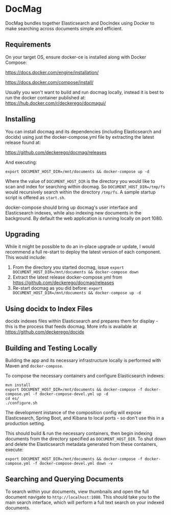 # DocMag

DocMag bundles together Elasticsearch and DocIndex using Docker
to make searching across documents simple and efficient.


## Requirements

On your target OS, ensure docker-ce is installed along with Docker Compose:

https://docs.docker.com/engine/installation/

https://docs.docker.com/compose/install/

Usually you won't want to build and run docmag locally, instead it is best to
run the docker container published at: https://hub.docker.com/r/deckerego/docmagui/


## Installing

You can install docmag and its dependencies (including Elasticsearch and docidx) using
just the docker-compose.yml file by extracting the latest release found at:

https://github.com/deckerego/docmag/releases

And executing:

    export DOCUMENT_HOST_DIR=/mnt/documents && docker-compose up -d

Where the value of `DOCUMENT_HOST_DIR` is the directory you would like to scan and
index for searching within docmag. So `DOCUMENT_HOST_DIR=/tmp/fs` would recursively
search within the directory `/tmp/fs`. A sample startup script is offered as `start.sh`.

docker-compose should bring up docmag's user interface and Elasticsearch indexes, while also
indexing new documents in the background. By default the web application is running
locally on port 1080.


## Upgrading

While it might be possible to do an in-place upgrade or update, I would recommend a full
re-start to deploy the latest version of each component. This would include:

1. From the directory you started docmag, issue `export DOCUMENT_HOST_DIR=/mnt/documents && docker-compose down`
2. Extract the latest release docker-compose.yml from https://github.com/deckerego/docmag/releases
3. Re-start docmag as you did before: `export DOCUMENT_HOST_DIR=/mnt/documents && docker-compose up -d`


## Using docidx to Index Files

docidx indexes files within Elasticsearch and prepares them for display - this is the
process that feeds docmag. More info is available at https://github.com/deckerego/docidx


## Building and Testing Locally

Building the app and its necessary infrastructure locally is performed with
Maven and `docker-compose`.

To compose the necessary containers and configure Elasticsearch indexes:

    mvn install
    export DOCUMENT_HOST_DIR=/mnt/documents && docker-compose -f docker-compose.yml -f docker-compose-devel.yml up -d
    cd es/
    ./configure.sh

The development instance of the composition config will expose Elasticsearch,
Spring Boot, and Kibana to local ports - so don't use this in a
production setting.

This should build & run the necessary containers, then begin indexing documents
from the directory specified as `DOCUMENT_HOST_DIR`. To shut down and delete the
Elasticsearch metadata generated from these containers, execute:

    export DOCUMENT_HOST_DIR=/mnt/documents && docker-compose -f docker-compose.yml -f docker-compose-devel.yml down -v


## Searching and Querying Documents

To search within your documents, view thumbnails and open the full document
navigate to `http://localhost:1080`. This should take you to the main search
interface, which will perform a full text search on your indexed documents.

